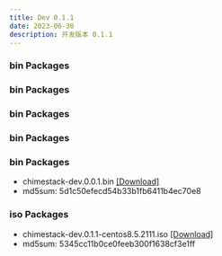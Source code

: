 ```yaml
---
title: Dev 0.1.1
date: 2023-06-30
description: 开发版本 0.1.1
---
```


### bin Packages

### bin Packages

### bin Packages

### bin Packages

### bin Packages
- chimestack-dev.0.0.1.bin [[Download]](/downloads/releases/dev-0.1.1/chimestack-dev.0.1.1.bin)  
- md5sum: 5d1c50efecd54b33b1fb6411b4ec70e8

### iso Packages 
- chimestack-dev.0.1.1-centos8.5.2111.iso [[Download]](/downloads/releases/dev-0.1.1/chimestack-dev.0.1.1-centos8.5.2111.iso)   
- md5sum: 5345cc11b0ce0feeb300f1638cf3e1ff